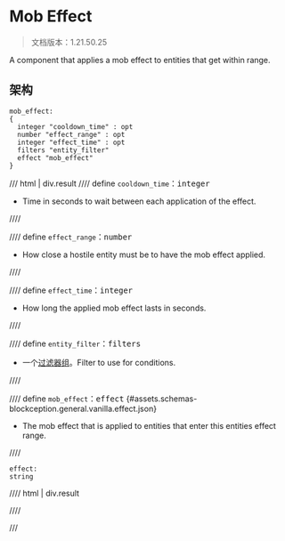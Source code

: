 # Mob Effect

> 文档版本：1.21.50.25

A component that applies a mob effect to entities that get within range.

## 架构

```mcschema
mob_effect:
{
  integer "cooldown_time" : opt
  number "effect_range" : opt
  integer "effect_time" : opt
  filters "entity_filter"
  effect "mob_effect"
}

```

/// html | div.result
//// define
`cooldown_time`：<samp>integer</samp>

- Time in seconds to wait between each application of the effect.


////


//// define
`effect_range`：<samp>number</samp>

- How close a hostile entity must be to have the mob effect applied.


////


//// define
`effect_time`：<samp>integer</samp>

- How long the applied mob effect lasts in seconds.


////


//// define
`entity_filter`：<samp>filters</samp>

- 一个[过滤器组](../filter.md)。Filter to use for conditions.


////


//// define
`mob_effect`：<samp>effect</samp> {#assets.schemas-blockception.general.vanilla.effect.json}

- The mob effect that is applied to entities that enter this entities effect range.


////

```mcschema
effect:
string

```

//// html | div.result

////



///

